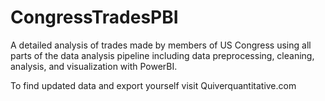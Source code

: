 # CongressTradesPBI
A detailed analysis of trades made by members of US Congress using all parts of the data analysis pipeline including data preprocessing, cleaning, analysis, and visualization with PowerBI.

To find updated data and export yourself visit Quiverquantitative.com
